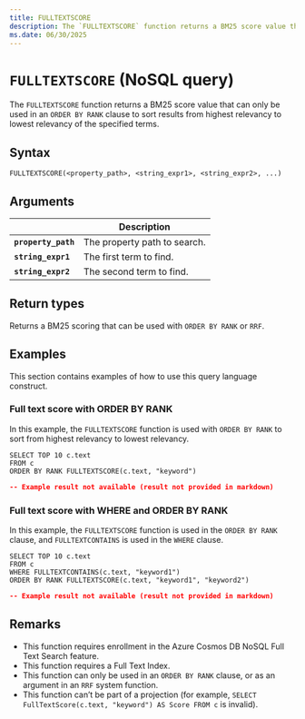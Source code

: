 ```yaml
---
title: FULLTEXTSCORE
description: The `FULLTEXTSCORE` function returns a BM25 score value that can only be used in an `ORDER BY RANK` clause to sort results from highest relevancy to lowest relevancy of the specified terms.
ms.date: 06/30/2025
---
```


# `FULLTEXTSCORE` (NoSQL query)

The `FULLTEXTSCORE` function returns a BM25 score value that can only be used in an `ORDER BY RANK` clause to sort results from highest relevancy to lowest relevancy of the specified terms.

## Syntax

```nosql
FULLTEXTSCORE(<property_path>, <string_expr1>, <string_expr2>, ...)
```

## Arguments

| | Description |
| --- | --- |
| **`property_path`** | The property path to search. |
| **`string_expr1`** | The first term to find. |
| **`string_expr2`** | The second term to find. |

## Return types

Returns a BM25 scoring that can be used with `ORDER BY RANK` or `RRF`.

## Examples

This section contains examples of how to use this query language construct.

### Full text score with ORDER BY RANK

In this example, the `FULLTEXTSCORE` function is used with `ORDER BY RANK` to sort from highest relevancy to lowest relevancy.

```nosql
SELECT TOP 10 c.text
FROM c
ORDER BY RANK FULLTEXTSCORE(c.text, "keyword")
```

```json
-- Example result not available (result not provided in markdown)
```

### Full text score with WHERE and ORDER BY RANK

In this example, the `FULLTEXTSCORE` function is used in the `ORDER BY RANK` clause, and `FULLTEXTCONTAINS` is used in the `WHERE` clause.

```nosql
SELECT TOP 10 c.text
FROM c
WHERE FULLTEXTCONTAINS(c.text, "keyword1")
ORDER BY RANK FULLTEXTSCORE(c.text, "keyword1", "keyword2")
```

```json
-- Example result not available (result not provided in markdown)
```

## Remarks

- This function requires enrollment in the Azure Cosmos DB NoSQL Full Text Search feature.
- This function requires a Full Text Index.
- This function can only be used in an `ORDER BY RANK` clause, or as an argument in an `RRF` system function.
- This function can’t be part of a projection (for example, `SELECT FullTextScore(c.text, "keyword") AS Score FROM c` is invalid).
